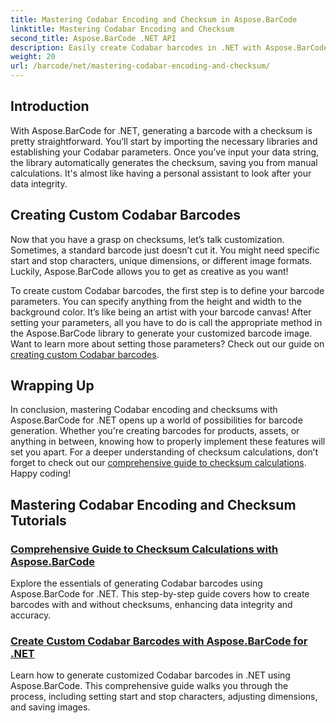 ```yaml
---
title: Mastering Codabar Encoding and Checksum in Aspose.BarCode
linktitle: Mastering Codabar Encoding and Checksum
second_title: Aspose.BarCode .NET API
description: Easily create Codabar barcodes in .NET with Aspose.BarCode. Explore tutorials on checksum calculations and custom barcode generation.
weight: 20
url: /barcode/net/mastering-codabar-encoding-and-checksum/
---
```

## Introduction

With Aspose.BarCode for .NET, generating a barcode with a checksum is pretty straightforward. You’ll start by importing the necessary libraries and establishing your Codabar parameters. Once you’ve input your data string, the library automatically generates the checksum, saving you from manual calculations. It's almost like having a personal assistant to look after your data integrity.

## Creating Custom Codabar Barcodes

Now that you have a grasp on checksums, let’s talk customization. Sometimes, a standard barcode just doesn’t cut it. You might need specific start and stop characters, unique dimensions, or different image formats. Luckily, Aspose.BarCode allows you to get as creative as you want!

To create custom Codabar barcodes, the first step is to define your barcode parameters. You can specify anything from the height and width to the background color. It’s like being an artist with your barcode canvas! After setting your parameters, all you have to do is call the appropriate method in the Aspose.BarCode library to generate your customized barcode image. Want to learn more about setting those parameters? Check out our guide on [creating custom Codabar barcodes](./custom-codabar-barcodes/).

## Wrapping Up

In conclusion, mastering Codabar encoding and checksums with Aspose.BarCode for .NET opens up a world of possibilities for barcode generation. Whether you're creating barcodes for products, assets, or anything in between, knowing how to properly implement these features will set you apart. For a deeper understanding of checksum calculations, don’t forget to check out our [comprehensive guide to checksum calculations](./guide-to-checksum-calculation/). Happy coding!


## Mastering Codabar Encoding and Checksum Tutorials
### [Comprehensive Guide to Checksum Calculations with Aspose.BarCode](./guide-to-checksum-calculation/)
Explore the essentials of generating Codabar barcodes using Aspose.BarCode for .NET. This step-by-step guide covers how to create barcodes with and without checksums, enhancing data integrity and accuracy.
### [Create Custom Codabar Barcodes with Aspose.BarCode for .NET](./custom-codabar-barcodes/)
Learn how to generate customized Codabar barcodes in .NET using Aspose.BarCode. This comprehensive guide walks you through the process, including setting start and stop characters, adjusting dimensions, and saving images.